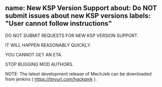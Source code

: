 name: New KSP Version Support
about:  Do NOT submit issues about new KSP versions
labels:  "User cannot follow instructions"
---

DO NOT SUBMIT REQUESTS FOR NEW KSP VERSION SUPPORT.

IT WILL HAPPEN REASONABLY QUICKLY.

YOU CANNOT GET AN ETA.

STOP BUGGING MOD AUTHORS.

NOTE: The latest development release of MechJeb can be downloaded from jenkins ( https://tinyurl.com/hgckqmk ).

